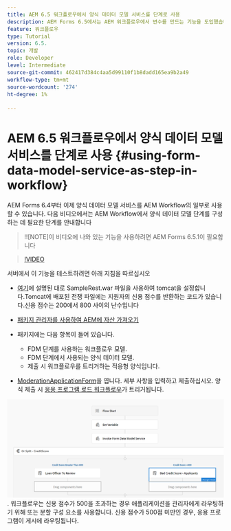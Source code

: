 ```yaml
---
title: AEM 6.5 워크플로우에서 양식 데이터 모델 서비스를 단계로 사용
description: AEM Forms 6.5에서는 AEM 워크플로우에서 변수를 만드는 기능을 도입했습니다. AEM Workflow에서 "양식 데이터 모델 서비스 호출"을 사용하는 이 새로운 기능을 사용하면 매우 쉽게 작업할 수 있습니다. 다음 비디오에서는 AEM Workflow에서 양식 데이터 모델 서비스 호출을 사용하는 단계를 설명합니다.
feature: 워크플로우
type: Tutorial
version: 6.5.
topic: 개발
role: Developer
level: Intermediate
source-git-commit: 462417d384c4aa5d99110f1b8dadd165ea9b2a49
workflow-type: tm+mt
source-wordcount: '274'
ht-degree: 1%

---
```



# AEM 6.5 워크플로우에서 양식 데이터 모델 서비스를 단계로 사용 {#using-form-data-model-service-as-step-in-workflow}

AEM Forms 6.4부터 이제 양식 데이터 모델 서비스를 AEM Workflow의 일부로 사용할 수 있습니다. 다음 비디오에서는 AEM Workflow에서 양식 데이터 모델 단계를 구성하는 데 필요한 단계를 안내합니다

>!![NOTE]이 비디오에 나와 있는 기능을 사용하려면 AEM Forms 6.5.1이 필요합니다


>[!VIDEO](https://video.tv.adobe.com/v/28145?quality=9&learn=on)

서버에서 이 기능을 테스트하려면 아래 지침을 따르십시오

* [여기](https://helpx.adobe.com/experience-manager/kt/forms/using/preparing-datasource-for-form-data-model-tutorial-use.html)에 설명된 대로 SampleRest.war 파일을 사용하여 tomcat을 설정합니다.Tomcat에 배포된 전쟁 파일에는 지원자의 신용 점수를 반환하는 코드가 있습니다.신용 점수는 200에서 800 사이의 난수입니다

* [ 패키지 관리자를 사용하여 AEM에 자산 가져오기](assets/aem65-loanapplication.zip)
* 패키지에는 다음 항목이 들어 있습니다.

   * FDM 단계를 사용하는 워크플로우 모델.
   * FDM 단계에서 사용되는 양식 데이터 모델.
   * 제출 시 워크플로우를 트리거하는 적응형 양식입니다.
* [ModerationApplicationForm](http://localhost:4502/content/dam/formsanddocuments/loanapplication/jcr:content?wcmmode=disabled)을 엽니다. 세부 사항을 입력하고 제출하십시오. 양식 제출 시 [응용 프로그램 로드 워크플로우](http://http://localhost:4502/editor.html/conf/global/settings/workflow/models/LoanApplication2.html)가 트리거됩니다.

![ workflow ](assets/invokefdm651.PNG).
워크플로우는 신용 점수가 500을 초과하는 경우 애플리케이션을 관리자에게 라우팅하기 위해 또는 분할 구성 요소를 사용합니다. 신용 점수가 500점 미만인 경우, 응용 프로그램이 게시에 라우팅됩니다.
